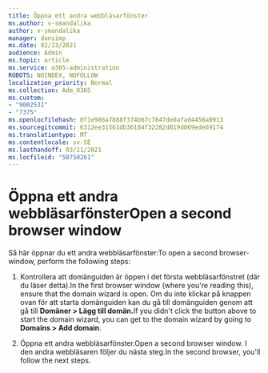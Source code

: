 ```yaml
---
title: Öppna ett andra webbläsarfönster
ms.author: v-smandalika
author: v-smandalika
manager: dansimp
ms.date: 02/23/2021
audience: Admin
ms.topic: article
ms.service: o365-administration
ROBOTS: NOINDEX, NOFOLLOW
localization_priority: Normal
ms.collection: Adm_O365
ms.custom:
- "9002531"
- "7375"
ms.openlocfilehash: 0f1e986a7888f374b67c7847de0afad4458a0913
ms.sourcegitcommit: 6312ee31561db36104f32282d019d069ede69174
ms.translationtype: MT
ms.contentlocale: sv-SE
ms.lasthandoff: 03/11/2021
ms.locfileid: "50750261"
---
```

# <a name="open-a-second-browser-window"></a><span data-ttu-id="ed8fc-102">Öppna ett andra webbläsarfönster</span><span class="sxs-lookup"><span data-stu-id="ed8fc-102">Open a second browser window</span></span>

<span data-ttu-id="ed8fc-103">Så här öppnar du ett andra webbläsarfönster:</span><span class="sxs-lookup"><span data-stu-id="ed8fc-103">To open a second browser-window, perform the following steps:</span></span>

1. <span data-ttu-id="ed8fc-104">Kontrollera att domänguiden är öppen i det första webbläsarfönstret (där du läser detta).</span><span class="sxs-lookup"><span data-stu-id="ed8fc-104">In the first browser window (where you're reading this), ensure that the domain wizard is open.</span></span> <span data-ttu-id="ed8fc-105">Om du inte klickar på knappen ovan för att starta domänguiden kan du gå till domänguiden genom att gå till **Domäner > Lägg till domän.**</span><span class="sxs-lookup"><span data-stu-id="ed8fc-105">If you didn't click the button above to start the domain wizard, you can get to the domain wizard by going to **Domains > Add domain**.</span></span>

2. <span data-ttu-id="ed8fc-106">Öppna ett andra webbläsarfönster.</span><span class="sxs-lookup"><span data-stu-id="ed8fc-106">Open a second browser window.</span></span> <span data-ttu-id="ed8fc-107">I den andra webbläsaren följer du nästa steg.</span><span class="sxs-lookup"><span data-stu-id="ed8fc-107">In the second browser, you'll follow the next steps.</span></span>
